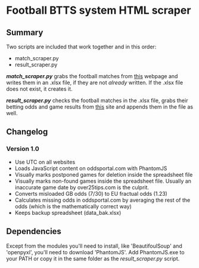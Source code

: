 # Football BTTS system HTML scraper #


## Summary ##

Two scripts are included that work together and in this order:

* match_scraper.py
* result_scraper.py 


***match_scraper.py*** grabs the football matches from [this](http://www.over25tips.com/both-teams-to-score-tips) webpage and writes them in an .xlsx file, if they are not *already* written. If the .xlsx file does not exist, it creates it.

***result_scraper.py*** checks the football matches in the .xlsx file, grabs their betting odds and game results from [this](http://www.oddsportal.com/) site and appends them in the file as well.


## Changelog ##

### Version 1.0 ###

* Use UTC on all websites
* Loads JavaScript content on oddsportal.com with PhantomJS
* Visually marks postponed games for deletion inside the spreadsheet file
* Visually marks non-found games inside the spreadsheet file. Usually an inaccurate game date by over25tips.com is the culprit.
* Converts misloaded GB odds (7/30) to EU fractual odds (1.23)
* Calculates missing odds in oddsportal.com by averaging the rest of the odds (which is the mathematically correct way)
* Keeps backup spreadsheet (data_bak.xlsx)

## Dependencies ##

Except from the modules you'll need to install, like 'BeautifoulSoup' and 'openpyxl', you'll need to download 'PhantomJS'.
Add PhantomJS.exe to your PATH or copy it in the same folder as the *result_scraper.py* script.